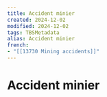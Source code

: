 ```yaml
---
title: Accident minier
created: 2024-12-02
modified: 2024-12-02
tags: TBSMetadata
alias: Accident minier
french:
- "[[13730 Mining accidents]]"
---
```

# Accident minier
